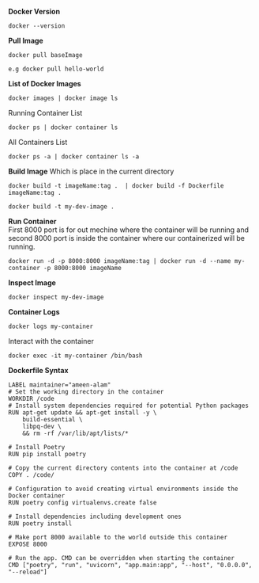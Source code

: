 **Docker Version**
```
docker --version
```

**Pull Image**
```
docker pull baseImage
```
```
e.g docker pull hello-world
```

**List of Docker Images**
```
docker images | docker image ls
```

Running Container List
```
docker ps | docker container ls
```

All Containers List
```
docker ps -a | docker container ls -a
```

**Build Image** Which is place in the current directory
```
docker build -t imageName:tag .  | docker build -f Dockerfile imageName:tag .
``` 
```
docker build -t my-dev-image .
```

**Run Container** <br>
First 8000 port is for out mechine where the container will be running and second 8000 port is inside the container where our containerized will  be running.
```
docker run -d -p 8000:8000 imageName:tag | docker run -d --name my-container -p 8000:8000 imageName
```

**Inspect Image**
```
docker inspect my-dev-image
```


**Container Logs**
```
docker logs my-container
```


Interact with the container
```
docker exec -it my-container /bin/bash
```








**Dockerfile Syntax**
```
LABEL maintainer="ameen-alam"
# Set the working directory in the container
WORKDIR /code
# Install system dependencies required for potential Python packages
RUN apt-get update && apt-get install -y \
    build-essential \
    libpq-dev \
    && rm -rf /var/lib/apt/lists/*

# Install Poetry
RUN pip install poetry

# Copy the current directory contents into the container at /code
COPY . /code/

# Configuration to avoid creating virtual environments inside the Docker container
RUN poetry config virtualenvs.create false

# Install dependencies including development ones
RUN poetry install

# Make port 8000 available to the world outside this container
EXPOSE 8000

# Run the app. CMD can be overridden when starting the container
CMD ["poetry", "run", "uvicorn", "app.main:app", "--host", "0.0.0.0", "--reload"]

```